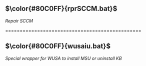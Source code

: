 
## $\color{#80C0FF}{rprSCCM.bat}$
_Repair SCCM_


===============================================  


## $\color{#80C0FF}{wusaiu.bat}$
_Special wrapper for WUSA to install MSU or uninstall KB_
